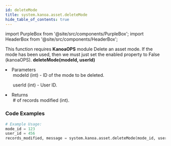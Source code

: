 ```yaml
---
id: deleteMode
title: system.kanoa.asset.deleteMode
hide_table_of_contents: true
---
```


import PurpleBox from '@site/src/components/PurpleBox';
import HeaderBox from '@site/src/components/HeaderBox';

<PurpleBox>This function requires <b>KanoaOPS</b> module</PurpleBox>
<HeaderBox header="Description">Delete an asset mode. If the mode has been used, then we must just set the enabled property to False (kanoaOPS).</HeaderBox>
<HeaderBox header="Syntax">
    <b>deleteMode(modeId, userId)</b>
    <li> Parameters <br />
        <ul>modeId (int) - ID of the mode to be deleted.</ul>
        <ul>userId (int) - User ID.</ul>
    </li>
    <li> Returns <br />
        <ul># of records modified (int).</ul>
    </li>
</HeaderBox>

### Code Examples

```python
# Example Usage:
mode_id = 123
user_id = 456
records_modified, message = system.kanoa.asset.deleteMode(mode_id, user_id)
